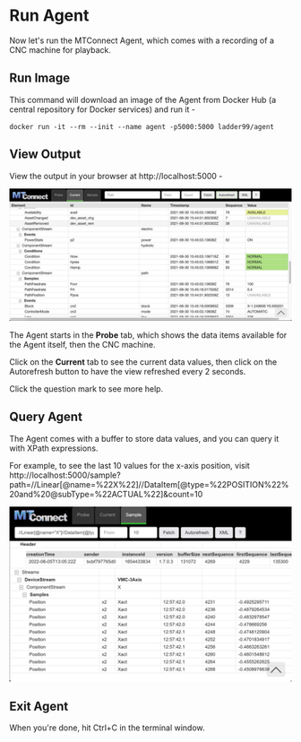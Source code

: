 # Run Agent

Now let's run the MTConnect Agent, which comes with a recording of a CNC machine for playback. 


## Run Image

This command will download an image of the Agent from Docker Hub (a central repository for Docker services) and run it -

```
docker run -it --rm --init --name agent -p5000:5000 ladder99/agent
```


## View Output

View the output in your browser at http://localhost:5000 -

![](_images/agent-html_1200.jpg)

The Agent starts in the **Probe** tab, which shows the data items available for the Agent itself, then the CNC machine. 

Click on the **Current** tab to see the current data values, then click on the Autorefresh button to have the view refreshed every 2 seconds. 

Click the question mark to see more help. 


## Query Agent

The Agent comes with a buffer to store data values, and you can query it with XPath expressions. 

For example, to see the last 10 values for the x-axis position, visit http://localhost:5000/sample?path=//Linear[@name=%22X%22]//DataItem[@type=%22POSITION%22%20and%20@subType=%22ACTUAL%22]&count=10

![](_images/ladder99-agent-sample.png)


## Exit Agent

When you're done, hit Ctrl+C in the terminal window.
